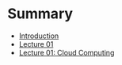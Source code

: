 # Summary

* [Introduction](README.md)
* [Lecture 01](lecture_01/README.md)
* [Lecture 01: Cloud Computing](lecture_01_cloud_computing/README.md)

